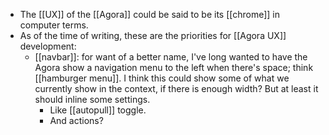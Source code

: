 - The [[UX]] of the [[Agora]] could be said to be its [[chrome]] in computer terms.
- As of the time of writing, these are the priorities for [[Agora UX]] development:
  - [[navbar]]: for want of a better name, I've long wanted to have the Agora show a navigation menu to the left when there's space; think [[hamburger menu]]. I think this could show some of what we currently show in the context, if there is enough width? But at least it should inline some settings.
    - Like [[autopull]] toggle.
    - And actions?